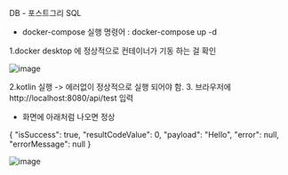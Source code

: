 
DB - 포스트그리 SQL

- docker-compose 실행
명령어 : docker-compose up -d


1.docker desktop 에 정상적으로 컨테이너가 기동 하는 걸 확인 


![image](https://github.com/user-attachments/assets/921bf6fe-0891-477b-820d-8295dad2eeb4)



2.kotlin 실행 -> 에러없이 정상적으로 실행 되어야 함.
3. 브라우저에 http://localhost:8080/api/test  입력

- 화면에 아래처럼 나오면 정상
  
{
  "isSuccess": true,
  "resultCodeValue": 0,
  "payload": "Hello",
  "error": null,
  "errorMessage": null
}


![image](https://github.com/user-attachments/assets/6b1f4418-4184-4d72-939f-394ee75daf90)

